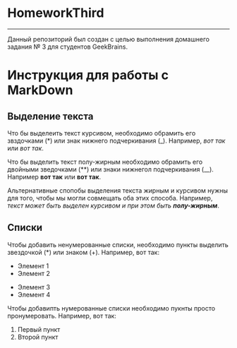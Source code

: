 # HomeworkThird

---

Данный репозиторий был создан с целью выполнения домашнего задания № 3 для студентов GeekBrains.

# Инструкция для работы с MarkDown

## Выделение текста

Что бы выделеить текст курсивом, необходимо обрамить его звздочками (*) или знак нижнего подчеркивания (_). Например, *вот так* или _вот так_.

Что бы выделить текст полу-жирным необходимо обрамить его двойными зведочками (**) или знаки нижнегол подчеркивания (__). 
Например **вот так** или __вот так__.

Альтернативные спопобы выделения текста жирным и курсивом нужны для того, чтобы мы могли совмещать оба этих способа.
Например, _текст может быть выделен курсивом и при этом быть **полу-жирным**_.

## Списки

Чтобы добавить ненумерованные списки, необходимо пункты выделить звездочкой (*) или знаком (+).
Например, вот так:
* Элемент 1
* Элемент 2
+ Элемент 3
+ Элемент 4

Чтобы добавипть нумерованные списки необходимо пукнты просто пронумеровать.
Например, вот так:
1. Первый пункт
2. Второй пункт
